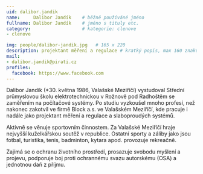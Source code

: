 ```yaml
---
uid: dalibor.jandik
name:     Dalibor Jandík  	# běžně používáné jméno
fullname: Dalibor Jandík  	# jméno s tituly etc.
category:                   # kategorie: clenove
- clenove

img: people/dalibor-jandik.jpg   # 165 x 220
description: projektant měření a regulace # kratký popis, max 160 znaků
mail:
- dalibor.jandik@pirati.cz
profiles:
  facebook: https://www.facebook.com
---
```


Dalibor Jandík (*30. května 1986, Valašské Meziříčí) vystudoval Střední průmyslovou školu elektrotechnickou v Rožnově pod Radhoštěm se zaměřením na počítačové systémy. Po studiu vyzkoušel mnoho profesí, než nakonec zakotvil ve firmě Block a.s. ve Valašském Meziříčí, kde pracuje i nadále jako projektant měření a regulace a slaboproudých systémů.

Aktivně se věnuje sportovním činnostem. Za Valašské Meziříčí hraje nejvyšší kuželkářskou soutěž v republice. Ostatní sporty a záliby jako jsou fotbal, turistika, tenis, badminton, kytara apod. provozuje rekreačně.

Zajímá se o ochranu životního prostředí, prosazuje svobodu myšlení a projevu, podporuje boj proti ochrannému svazu autorskému (OSA) a jednotnou daň z příjmu.
